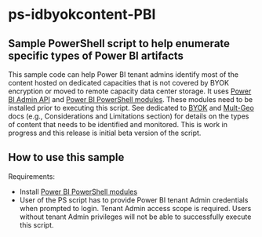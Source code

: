 # ps-idbyokcontent-PBI

## Sample PowerShell script to help enumerate specific types of Power BI artifacts

This sample code can help Power BI tenant admins identify most of the content hosted on dedicated capacities that is not covered by BYOK encryption or moved to remote capacity data center storage. It uses [Power BI Admin API](https://docs.microsoft.com/en-us/rest/api/power-bi/admin) and [Power BI PowerShell modules](https://docs.microsoft.com/en-us/powershell/power-bi/overview?view=powerbi-ps). These modules need  to be installed prior to executing this script. See dedicated to [BYOK](https://docs.microsoft.com/en-us/power-bi/service-encryption-byok#data-source-and-storage-considerations) and [Mult-Geo](https://docs.microsoft.com/en-us/power-bi/service-admin-premium-multi-geo#enable-and-configure) docs (e.g., Considerations and Limitations section) for details on the types of content that needs to be identified and monitored.  This is work in progress and this release is initial beta version of the script.  

## How to use this sample

Requirements:
* Install [Power BI PowerShell modules](https://docs.microsoft.com/en-us/powershell/power-bi/overview?view=powerbi-ps)
* User of the PS script has to provide Power BI tenant Admin credentials when prompted to login. Tenant Admin access scope is required. Users without tenant Admin privileges will not be able to successfully execute this script.
